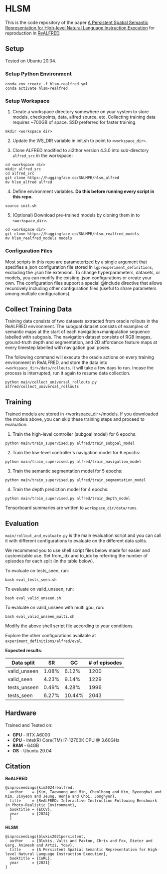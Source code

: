 # HLSM
This is the code repository of the paper [A Persistent Spatial Semantic Representation for High-level Natural Language Instruction Execution](https://arxiv.org/abs/2107.05612) for reproduction in [ReALFRED](https://github.com/snumprlab/realfred).

## Setup

Tested on Ubuntu 20.04.

### Setup Python Environment
```
conda env create -f hlsm-realfred.yml
conda activate hlsm-realfred
```

### Setup Workspace
1. Create a workspace directory somewhere on your system to store models, checkpoints, data, alfred source, etc.
Collecting training data requires ~700GB of space. SSD preferred for faster training.
```
mkdir <workspace dir>
```

2. Update the WS_DIR variable in init.sh to point to `<workspace_dir>`.  

3. Clone ALFRED modified to ai2thor version 4.3.0 into sub-directory `alfred_src` in the workspace:
```
cd <workspace dir>
mkdir alfred_src
cd alfred_src
git clone https://huggingface.co/SNUMPR/hlsm_alfred
mv hlsm_alfred alfred
```

4. Define environment variables. **Do this before running every script in this repo.**
```
source init.sh
```

5. (Optional) Download pre-trained models by cloning them in to `<workspace_dir>`.
```
cd <workspace dir>
git clone https://huggingface.co/SNUMPR/hlsm_realfred_models
mv hlsm_realfred_models models
```


### Configuration Files
Most scripts in this repo are parameterized by a single argument that specifies a json
configuration file stored in `lgp/experiment_definitions`, excluding the .json file extension.
To change hyperparameters, datasets, or models, you can modify the existing .json configurations
or create your own. The configuration files support a special @include directive that allows recursively including other
configuration files (useful to share parameters among multiple configurations).

## Collect Training Data
Training data consists of two datasets extracted from oracle rollouts in the ReALFRED environment.
The subgoal dataset consists of examples of semantic maps at the start of each navigation+manipulation sequence
labelled with subgoals. The navigation dataset consists of RGB images, ground-truth depth and segmentation, and
2D affordance feature maps at every timestep labelled with navigation goal poses.

The following command will execute the oracle actions on every training environment in ReALFRED,
and store the data into `<workspace_dir>/data/rollouts`. It will take a few days to run.
Incase the process is interrupted, run it again to resume data collection.
```
python main/collect_universal_rollouts.py alfred/collect_universal_rollouts
```

## Training
Trained models are stored in <workspace_dir>/models.
If you downloaded the models above, you can skip these training steps and proceed to evaluation.

1. Train the high-level controller (subgoal model) for 6 epochs:
```
python main/train_supervised.py alfred/train_subgoal_model
```

2. Train the low-level controller's navigation model for 6 epochs:
```
python main/train_supervised.py alfred/train_navigation_model
```

3. Train the semantic segmentation model for 5 epochs:
```
python main/train_supervised.py alfred/train_segmentation_model
```

4. Train the depth prediction model for 4 epochs:
```
python main/train_supervised.py alfred/train_depth_model
```

Tensorboard summaries are written to `workspace_dir/data/runs`.

## Evaluation
`main/rollout_and_evaluate.py` is the main evaluation script and you can call it with different configurations to evaluate on the different data splits.

We recommend you to use shell script files below made for easier and customizable use.
Set from_idx and to_idx by referring the number of episodes for each split (in the table below).

To evaluate on tests_seen, run:
```
bash eval_tests_seen.sh
```

To evaluate on valid_unseen, run:
```
bash eval_valid_unseen.sh
```

To evaluate on valid_unseen with multi gpu, run:
```
bash eval_valid_unseen_multi.sh
```

Modify the above shell script file according to your conditions.

Explore the other configurations available at `experiment_definitions/alfred/eval`.


**Expected results**:

| Data split      | SR          | GC          | # of episodes |
| --------------- | ----------- | ----------- | ------------- |
| valid_unseen    |  1.08%      |  6.12%      | 1200          |
| valid_seen      |  4.23%      |  9.14%      | 1229          |
| tests_unseen    |  0.49%      |  4.28%      | 1996          |
| tests_seen      |  6.27%      | 10.44%      | 2043          |


## Hardware 
Trained and Tested on:
- **GPU** - RTX A6000
- **CPU** - Intel(R) Core(TM) i7-12700K CPU @ 3.60GHz
- **RAM** - 64GB
- **OS** - Ubuntu 20.04


## Citation
**ReALFRED**
```
@inproceedings{kim2024realfred,
  author    = {Kim, Taewoong and Min, Cheolhong and Kim, Byeonghwi and Kim, Jinyeon and Jeung, Wonje and Choi, Jonghyun},
  title     = {ReALFRED: Interactive Instruction Following Benchmark in Photo-Realistic Environment},
  booktitle = {ECCV},
  year      = {2024}
  }
```
**HLSM**
```
@inproceedings{blukis2021persistent,
  author    = {Blukis, Valts and Paxton, Chris and Fox, Dieter and Garg, Animesh and Artzi, Yoav},
  title     = {A Persistent Spatial Semantic Representation for High-level Natural Language Instruction Execution},
  booktitle = {CoRL},
  year      = {2021}
}

```